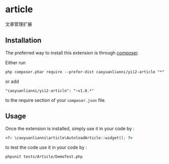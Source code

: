 article
=======

文章管理扩展

Installation
------------

The preferred way to install this extension is through [composer](http://getcomposer.org/download/).

Either run

```
php composer.phar require --prefer-dist caoyuanlianni/yii2-article "*"
```

or add

```
"caoyuanlianni/yii2-article": "~v1.0.*"
```

to the require section of your `composer.json` file.


Usage
-----

Once the extension is installed, simply use it in your code by  :

```php
<?= \caoyuanlianni\article\AutoloadArticle::widget(); ?>

```

to test the code use it in your code by :

```
phpunit tests/Article/DemoTest.php
```